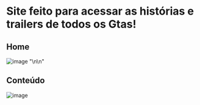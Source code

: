 # Site feito para acessar as histórias e trailers de todos os Gtas!
## Home
![image](https://github.com/sarahscampos/todos-os-gtas/assets/74733887/3d31b262-fe02-4671-bd43-9500a88f5d78)
"\n\n"
## Conteúdo
![image](https://github.com/sarahscampos/todos-os-gtas/assets/74733887/976451ef-1143-45a1-8ac0-4bd321789c06)

